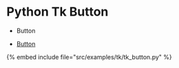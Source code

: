 # Python Tk Button

* Button

* [Button](https://effbot.org/tkinterbook/button.htm)

{% embed include file="src/examples/tk/tk_button.py" %}


